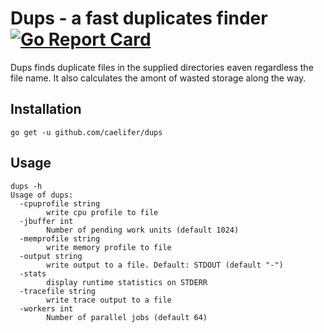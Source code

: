 # Dups - a fast duplicates finder [![Go Report Card](https://goreportcard.com/badge/github.com/caelifer/dups)](https://goreportcard.com/report/github.com/caelifer/dups)
Dups finds duplicate files in the supplied directories eaven regardless the file name. It also calculates the amont of wasted storage along the way.

## Installation
```
go get -u github.com/caelifer/dups
```
## Usage
```
dups -h
Usage of dups:
  -cpuprofile string
    	write cpu profile to file
  -jbuffer int
    	Number of pending work units (default 1024)
  -memprofile string
    	write memory profile to file
  -output string
    	write output to a file. Default: STDOUT (default "-")
  -stats
    	display runtime statistics on STDERR
  -tracefile string
    	write trace output to a file
  -workers int
    	Number of parallel jobs (default 64)
```
